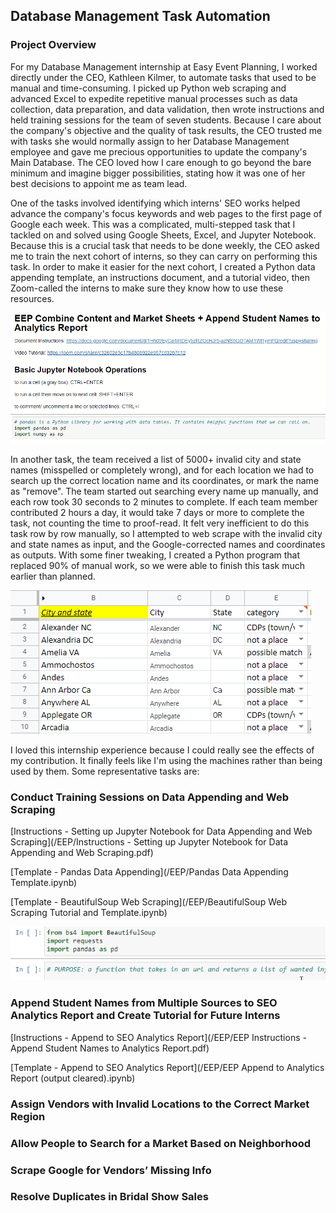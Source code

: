 ## Database Management Task Automation

### Project Overview
For my Database Management internship at Easy Event Planning, I worked directly under the CEO, Kathleen Kilmer, to automate tasks that used to be manual and time-consuming. I picked up Python web scraping and advanced Excel to expedite repetitive manual processes such as data collection, data preparation, and data validation, then wrote instructions and held training sessions for the team of seven students. Because I care about the company's objective and the quality of task results, the CEO trusted me with tasks she would normally assign to her Database Management employee and gave me precious opportunities to update the company's Main Database. The CEO loved how I care enough to go beyond the bare minimum and imagine bigger possibilities, stating how it was one of her best decisions to appoint me as team lead.

One of the tasks involved identifying which interns' SEO works helped advance the company's focus keywords and web pages to the first page of Google each week. This was a complicated, multi-stepped task that I tackled on and solved using Google Sheets, Excel, and Jupyter Notebook. Because this is a crucial task that needs to be done weekly, the CEO asked me to train the next cohort of interns, so they can carry on performing this task. In order to make it easier for the next cohort, I created a Python data appending template, an instructions document, and a tutorial video, then Zoom-called the interns to make sure they know how to use these resources. 

<img src="EEP/append student names doc.gif?raw=true"/>

In another task, the team received a list of 5000+ invalid city and state names (misspelled or completely wrong), and for each location we had to search up the correct location name and its coordinates, or mark the name as "remove". The team started out searching every name up manually, and each row took 30 seconds to 2 minutes to complete. If each team member contributed 2 hours a day, it would take 7 days or more to complete the task, not counting the time to proof-read. It felt very inefficient to do this task row by row manually, so I attempted to web scrape with the invalid city and state names as input, and the Google-corrected names and coordinates as outputs. With some finer tweaking, I created a Python program that replaced 90% of manual work, so we were able to finish this task much earlier than planned.

<img src="EEP/incorrect city names.PNG?raw=true"/>

I loved this internship experience because I could really see the effects of my contribution. It finally feels like I'm using the machines rather than being used by them. Some representative tasks are:

### Conduct Training Sessions on Data Appending and Web Scraping

[Instructions - Setting up Jupyter Notebook for Data Appending and Web Scraping](/EEP/Instructions - Setting up Jupyter Notebook for Data Appending and Web Scraping.pdf)

[Template - Pandas Data Appending](/EEP/Pandas Data Appending Template.ipynb)

[Template - BeautifulSoup Web Scraping](/EEP/BeautifulSoup Web Scraping Tutorial and Template.ipynb)

<img src="EEP/web scraping example.gif?raw=true"/>

### Append Student Names from Multiple Sources to SEO Analytics Report and Create Tutorial for Future Interns

[Instructions - Append to SEO Analytics Report](/EEP/EEP Instructions - Append Student Names to Analytics Report.pdf)

[Template - Append to SEO Analytics Report](/EEP/EEP Append to Analytics Report (output cleared).ipynb)

### Assign Vendors with Invalid Locations to the Correct Market Region

### Allow People to Search for a Market Based on Neighborhood

### Scrape Google for Vendors’ Missing Info

### Resolve Duplicates in Bridal Show Sales

